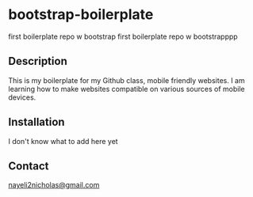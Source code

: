 # bootstrap-boilerplate
first boilerplate repo w bootstrap
first boilerplate repo w bootstrapppp

## Description 

This is my boilerplate for my Github class, mobile friendly websites. I am learning how to make websites compatible on 
various sources of mobile devices. 

## Installation

I don't know what to add here yet

## Contact 

nayeli2nicholas@gmail.com
